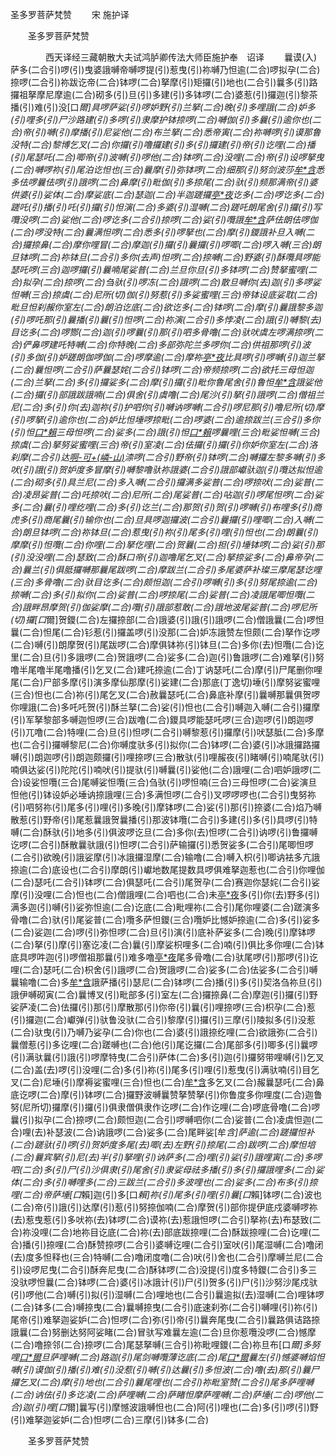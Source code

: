   圣多罗菩萨梵赞
　　宋 施护译




　　圣多罗菩萨梵赞

　　　　西天译经三藏朝散大夫试鸿胪卿传法大师臣施护奉　诏译
　　曩谟(入)萨多(二合引)啰(引)曳婆誐嚩帝嚩啰提(引)惹曳(引)祢嚩乃怛逾(二合)啰拟孕(二合)捺啰(二合引)祢跋讫帝(二合)钵啰(二合)拏摩(引)矩攞(引)地也(二合引)曩多(引)路攞祖拏摩尼摩逾(二合)砌多(引)旦(引)多建(引)多钵啰(二合)婆惹(引)攞迦(引)黎茶播(引)难(引)没[口*爾]具啰萨娑(引)啰妒野(引)兰拏(二合)晚(引)多哩誐(二合)妒多(引)哩多(引)尸沙路建(引)多啰(引)隶摩护钵捺啰(二合)嚩伽(引)多曩(引)逾你也(二合)帝(引)嚩(引)摩播(引)尼娑他(二合)布兰拏(二合)悉帝寅(二合)祢嚩啰(引)谟那鲁没特(二合)黎博乞叉(二合)你攞(引)噜攞建(引)多(引)攞建(引)帝(引)讫哩(二合)播(引)尾瑟吒(二合)唧帝(引)波嚩(引)啰他(二合)钵啰(二合)没哩(二合)帝(引)设啰拏曳(二合)嚩啰祢(引)尾泊讫怛也(三合)曩摩(引)弥钵啰(二合)细那(引)努剑波莎[牟*含](引)悉多佉啰曩佉啰(引)誐啰(二合)鼻摩(引)毗伽(引)多捺尾(二合)驮(引)频那满帝(引)婆供婆(引)娑体(二合)摩娑底(二合)瑟迦(二合)半迦蹉攞[亭*夜](切身)讫多(二合)啰讫多(二合)蹉吒(引)播(引)吒(引)攞(引)怛演(二合)多婆(引)湿嚩(二合)蹉吒朗尾舍(引)攞(引)写囕没啰(二合)娑他(二合)啰讫多(二合引)捺啰(二合)娑(引)囕誐[牟*含](引)萨佉朗佉啰伽(二合)啰没特(二合)曩满怛啰(二合)悉多(引)啰拏也(二合)摩(引)鑁誐补旦入嚩(二合)攞捺鼻(二合)摩你哩冒(二合)摩迦(引)攞(引)曩攞(引)啰唧(二合)啰入嚩(三合)朗旦钵啰(二合)祢钵旦(二合引)多你(去声)怛啰(二合)捺嚩(二合)野婆(引)酥囕具啰能瑟吒啰(三合)迦啰攞(引)曩喃尾娑普(二合)兰旦你旦(引)多钵啰(二合)赞拏蜜哩(二合)拟孕(二合)捺啰(二合)刍驮(引)啰冻(二合)誐啰(二合)散旦嚩你(去)迦(引)多啰娑怛嚩(三合)捺虞(二合)尼所(切)伽(引)努惹(引)多娑蜜哩(三合)帝钵设底娑耽(二合)毗旦怛刹赧你室左(二合)朗泊讫底(二合)欲讫多(二合)钵啰(二合)摩(引)曩誐黎多迦(引)啰吒那(引)曩播(引)曩(引)怛啰(二合)祢演(二合引)多悖凌(二合)誐(引)嚩黎(去)目讫多(二合)啰酂(二合)迦(引)啰曩(引)那(引)呬多骨噜(二合)驮吠虞左啰满捺啰(二合)俨鼻啰建吒特嚩(二合)你特晚(二合)多部弥陀兰多啰你(二合)供祖那啰(引)波(引)多伽(引)妒蹉朗伽啰伽(二合)啰摩逾(二合)摩祢[亭*夜](切身)比具啰(引)啰嚩(引)迦兰拏(二合)曩怛啰(二合引)萨曩瑟姹(二合引)钵啰(二合)帝频捺啰(二合)欲托三母怛迦(二合)兰拏(二合)多(引)攞娑多(二合)摩(引)攞(引)毗你鲁尾舍(引)鲁怛[牟*含](引)誐娑他(二合)攞(引)部誐跋誐喃(二合)俱舍(引)虞噜(二合)尾沙(引)拏(引)誐啰(二合)僧祖兰尼(二合)多(引)你(去)迦祢(引)护呬你(引)嚩讷啰嚩(二合引)啰尼那(引)噜尼所(切)摩(引)啰拏(引)逾你也(二合)妒比怛埵啰捺毗(二合)啰婆(二合)逾捺跋兰(三合引)多你(引)怛[口*賴](二合)三母怛啰(二合)娑多(二合)誐(引)怛[口*賴](二合)啰曩哩(三合)毗娑怛嚩(三合)捺虞(二合)拏努娑蜜哩(三合)帝(引)室凌(二合)佉攞(引)攞(引)你妒你室左(二合)洛刹摩(二合引)达[啊-可+(嶙-山)](引)渿啰(二合引)野帝(引)钵啰(二合)嚩攞左黎多嚩(引)多吠(引)誐(引)贺妒度多冒摩(引)嚩黎噜驮祢誐婆(二合引)誐部巘驮迦(引)囕达拟怛逾(二合)砌多(引)具兰尼(二合)多入嚩(二合引)攞满多娑普(二合)啰捺吠(二合)娑普(二合)凌昂娑普(二合)吒捺吠(二合)尼所(二合)尾娑普(二合)呫迦(引)啰尾怛啰(二合)娑多(二合)曩(引)哩纥哩(二合)多(引)讫兰(二合)那贺(引)贺(引)啰嚩(引)布哩多(引)商虎多(引)商尾曩(引)输你也(二合)旦具啰迦攞波(二合引)曩攞(引)哩唧(二合)入嚩(二合)朗旦钵啰(二合)祢钵旦(二合)惹曳(引)祢(引)尾多(引)哩(引)怛也(二合)朗曩(引)摩摩(引)怛囕(二合)你哩(二合)拏仡哩(二合)贺曩(二合)担(引)埵钵啰(二合)娑(引)那(引)没没哩(二合)瑟致(二合)酥口帝(引)迦噜尾乞叉(二合)拏捺娑多(二合)鼻帝孕(二合)曩兰(引)俱胝攞嚩那曩尾跋啰(二合)摩跋兰(二合引)多尾婆萨补璨三摩尾瑟讫哩(三合)多骨噜(二合)驮目讫多(二合)颇怛迦(二合引)啰嚩(引)多(引)努尾捺逾(二合)捺嚩(二合)多(引)拟你(二合)娑普(二合)啰捺尾(二合)娑普(二合)凌誐尾唧怛囕(二合)誐畔昂摩贺(引)伽娑摩(二合)囕(引)誐部惹敢(二合)誐地波尾娑普(二合)啰尼所(切)攞[口*爾]贺鑁(二合)左攞捺部(二合)誐婆(引)誐(引)誐啰(二合)僧誐曩(二合)啰怛曩(二合)怛尾(二合)钐惹(引)攞盖啰(引)没那(二合)妒冻誐赞左怛颇(二合)拏作讫啰(二合)嚩(引)朗摩贺(引)尾跋啰(二合)摩俱钵祢(引)钵旦(二合)多你(去)怛囕(二合)讫里(二合)旦(引)多誐啰(二合)贺誐啰(二合)娑多(二合)迦(引)鲁誐啰(二合)难拏(引)努噜半尾噜半尾噜播(引)乞叉(二合)建吒捺逾(二合)丁讷瑟吒(二合)摩(引)尸尾删你哩尾(二合)尸部多摩(引)演多摩仙那摩(引)娑建(二合)那底(丁逸切)埵(引)摩努娑蜜哩(三合)怛也(二合)祢(引)尾乞叉(二合)赦曩瑟吒(二合)鼻底补摩(引)曩嚩那曩俱贺啰你哩誐(二合)多吒吒贺(引)酥兰拏(二合)娑(引)怛也(二合引)嚩迦入嚩(二合引)攞摩(引)军拏黎部多嚩迦怛啰(三合)跋噜(二合)鑁具啰能瑟吒啰(三合)迦啰(引)朗迦啰(引)兀噜(二合)特哩(二合)旦(引)怛啰(二合引)嚩黎惹(引)攞摩(引)吠瑟胝(二合)多摩也(二合引)攞嚩黎尼(二合)你嚩度驮多(引)拟你(二合)钵啰(二合)婆(引)冰誐攞路攞嚩(引)朗迦啰(引)朗迦颇攞(引)哩捺啰(三合)散驮(引)哩赧夜(引)睹嚩(引)喃尾驮(引)喃俱达娑(引)陀陀(引)喃吠(引)提驮(引)嚩曩(引)娑他(二合)誐哩(二合)呬妒誐啰(二合)设娑怛囕(三合)尾嚩娑怛囕(三合)刍驮(引)啰怛喃(三合)三母怛啰(二合)娑演旦怛他(引)钵设妒必埵讷捺誐哩(三合)多满怛啰(二合引)叉啰啰啰也(二合引)曳努祢(引)呬努祢(引)尾多(引)哩(引)多晚(引)摩钵啰(二合)娑(引)那(引)捺婆(二合)焰乃嚩散惹(引)野帝(引)尾惹曩誐贺曩播(引)那波钵囕(二合引)多建(引)多(引)具啰(引)特嚩(二合)酥驮(引)地多(引)俱波啰讫旦(二合)多你(去)怛啰(二合引)讷啰(引)鲁攞嚩讫啰(二合引)酥散曩驮誐(引)怛啰(二合引)萨输攞(引)悉贺娑多(二合引)尾唧怛啰(二合引)欲晚(引)誐娑摩(引)冰誐攞湿摩(二合)输噜(二合)嚩入枳(引)唧讷袪多亢誐捺逾(二合)底设也(二合引)摩朗(引)巘地数尾提数具啰俱难拏迦惹也(二合引)你哩伽(二合)瑟吒(二合引)钵啰(二合)俱瑟吒(二合引)尾贺孕(二合)赛迦你瑟姹(二合引)娑摩(引)没哩(二合)怛也(二合)僧誐哩(二合)呬也(二合)未[亭*夜](切身)多(引)你(去)野多(引)满多迦(引)嚩(引)娑弥怛逾(二合)讫底(二合)毗哩祢(二合引)尾你哩婆(二合)蹉演多骨噜(二合)驮(引)尾娑普(二合)囕多萨怛鑁(三合)囕妒比憾妒捺逾(二合)多(引)娑多(二合)娑迦(二合)啰(引)弥怛啰(二合)旦(引)演(引)底补萨娑多(二合)晚(引)摩钵啰(二合)拏(引)摩(引)塞讫凌(二合)曩(引)摩娑枳哩多(二合)喃(引)俱比多你哩(二合)钵底具啰吽迦(引)啰僧祖那曩(引)难多噜[亭*夜](切身)尾多骨噜(二合)驮尾啰(引)那啰(引)讫哩(二合)瑟吒(二合)枳舍(引)誐啰(二合)贺誐啰(二合)娑多(二合)佉娑多(二合引)嚩曩输噜(二合)多[牟*含](引)誐萨播(引)瑟尼(二合)钵啰(二合)播(引)多(引)契洛刍祢旦(引)誐伊嚩砌寅(二合)曩博叉(引)毗部多(引)室左(二合)攞捺鼻(二合)摩迦(引)攞(引)野娑萨凌(二合)佉攞(引)那(引)摩散那(引)你帝(引)曩(引)哩捺啰(三合)枳孕(二合)惹(引)攞迦(二合)巘弹(引)驮鲁没驮(二合引)黎摩(引)攞(引)三摩(引)陵拟多(引)没惹(二合)驮曳(引)乃嚩乃娑孕(二合)你也(二合)婆(引)誐捺纥哩(二合)欲誐弥(二合引)曩僧惹(引)多讫哩(二合)蹉嚩也(二合)他(引)尾讫攞(二合)尾部多(引)唧多(引)曩啰(引)满驮曩(引)誐(引)啰摩特曳(二合引)萨体(二合)多(引)迦(引)攞努带哩嚩(引)乞叉(二合)盖(去)啰(引)没哩(二合)多(引)祢(引)尾多(引)哩(引)惹曳(引)满驮喃(引)目乞叉(二合)尼埵(引)摩褥娑蜜哩(三合)怛也(二合)[牟*含](引)多乞叉(二合)赧曩瑟吒(二合)鼻底讫啰(二合)摩(引)钵啰(二合)攞野波嚩曩赞拏赞拏(引)你鲁度多你哩度(二合)迦鲁努(尼所切)攞摩(引)攞(引)俱隶僧俱隶作讫啰(二合)作讫哩(二合)啰底骨噜(二合)啰曩(引)拟孕(二合)捺啰(二合)颇怛迦(二合引)啰嚩呬你(二合)娑普(二合)凌虞怛迦(二合)哩(去)补瑟波(二合)讷誐啰(二合)娑多(二合)尾畔娑[牟*含]萨逾(二合)蹉攞怛补(二合)蹉驮(引)啰(引)贺妒度多尾(去)唧(去)左野(引)捺尾(二合)跋啰(二合)摩怛培(二合)曩宾拏(引)尼(去)半(引)拏哩(引)讷萨多(二合)哩(引)娑(引)誐哩寅(二合)多啰呬(二合)多(引)尸(引)沙俱隶(引)尾舍(引)隶娑母祛多播(引)多(引)攞誐哩多(二合)娑体(二合)多(引)嚩哩多(二合)三跋兰(二合引)多波哩也(二合)娑多(二合)布多(引)捺哩(二合)帝萨埵[口*賴]迦(引)多[口*賴]祢(引)尾多(引)哩(引)曩[口*賴]钵啰(二合)波也(二合)帝(引)誐(引)达摩(引)惹(引)努捺伽喃(二合)摩贺(引)部你提伊底戍婆嚩啰祢(去)惹曳惹(引)多吠祢(去)钵啰(二合)谟祢(去)惹誐怛啰(二合引)拏祢(去)布瑟致(二合)祢没哩(二合)地祢目讫底(二合)祢(去)部底跋捺哩(二合)酥跋捺哩(二合)讫哩(二合)播(引)捺哩(二合)酥赞捺啰(二合引)婆嚩讫哩(二合引)室吠(引)尾湿嚩(二合)噜闭(去)度多怛释也(三合)特嚩(二合)噜闭度噜(二合)吠(引)舍也(二合引)摩嚩兰尼(二合引)设啰尼曳(二合引)酥奔尼曳(二合)酥钵啰(二合)没提(引)度多特鑁(二合引)多三没驮啰怛曩(二合)钵啰(二合)婆(引)冰誐计(引)尸(引)贺多(引)尸(引)沙努沙尾戍驮(引)啰他(二合)嚩(引)拟(引)湿嚩(二合)哩地也(二合引)曩逾拟(去)湿嚩(二合)哩钵啰(二合)钵多(二合)嚩捺曳(二合)曩嚩捺曳(二合引)底速刹弥(二合引)嚩哩(引)祢(引)尾帝(引)难拏迦娑妒(二合)怛啰(二合)弥(引)帝(引)曩奔尾曳(二合引)曩路俱诘路捺誐曩(二合)努删达努阿娑睹(二合)冒驮写难曩左逾(二合)旦你惹囕没啰(二合)憾摩(二合)噜捺邻(二合)捺啰(二合)尾瑟拏嚩(三合引)祢毗哩鑁(二合)祢旦布[口*爾]多努哩[口*爾](二合)旦萨哩嚩(二合)路迦(引)尾剑嚩囕薄讫底(二合)尾[口*爾](引)曩左(引)憾婆嚩焰怛嚩(引)谟伽(引)播(引)难(引)没惹(引)嚩(引)达曩(引)多怛波(二合)噜(去)那(引)曩尸攞乞叉(二合)摩(引)地也(二合引)曩尾哩也(二合引)祢毗室赞(二合引)尾多萨哩嚩(二合)讷佉(引)多讫凌(二合)萨哩嚩(二合)萨睹怛摩萨哩嚩(二合)萨埵(二合)啰他(二合)迦(引)哩[口*爾]曩写(引)摩憾波誐嚩怛也(二合)阿(引)哩也(二合)多(引)啰(引)野(引)难拏迦娑妒(二合)怛啰(二合)三摩(引)钵多(二合)

　　圣多罗菩萨梵赞


